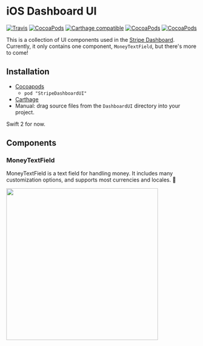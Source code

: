 # iOS Dashboard UI
[![Travis](https://img.shields.io/travis/stripe/ios-dashboard-ui/master.svg?style=flat)](https://travis-ci.org/stripe/ios-dashboard-ui)
[![CocoaPods](https://img.shields.io/cocoapods/v/StripeDashboardUI.svg?style=flat)](http://cocoapods.org/?q=author%3Astripe%20name%3AStripeDashboardUI)
[![Carthage compatible](https://img.shields.io/badge/Carthage-compatible-4BC51D.svg?style=flat)](https://github.com/Carthage/Carthage)
[![CocoaPods](https://img.shields.io/cocoapods/l/StripeDashboardUI.svg?style=flat)](https://github.com/stripe/ios-dashboard-ui/blob/master/LICENSE)
[![CocoaPods](https://img.shields.io/cocoapods/p/StripeDashboardUI.svg?style=flat)](https://github.com/stripe/ios-dashboard-ui#)

This is a collection of UI components used in the [Stripe Dashboard](https://itunes.apple.com/us/app/stripe-dashboard/id978516833?mt=8). Currently, it only contains one component, `MoneyTextField`, but there's more to come!

## Installation
* [Cocoapods](https://cocoapods.org/pods/StripeDashboardUI)
  * `pod "StripeDashboardUI"`
* [Carthage](https://github.com/Carthage/Carthage#installing-carthage)
* Manual: drag source files from the `DashboardUI` directory into your project.

Swift 2 for now.

## Components
### MoneyTextField
MoneyTextField is a text field for handling money. It includes many customization options, and supports most currencies and locales. 💸

<img src="https://cloud.githubusercontent.com/assets/894119/17221400/c4afee62-54c1-11e6-943e-6f3b81a573aa.gif" width="400px">
